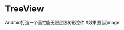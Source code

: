 # TreeView
Android打造一个高性能无限层级树形控件
#效果图
![image](https://github.com/heqinghqocsh/TreeView/blob/master/effect_picture/effect.jpg)
